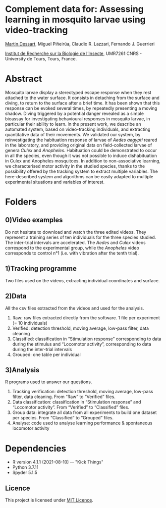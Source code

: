 # Complement data for: Assessing learning in mosquito larvae using video-tracking

[Martin Dessart](https://martindessart.github.io/), Miguel Piñeirúa, Claudio R. Lazzari, Fernando J. Guerrieri

[Institut de Recherche sur la Biologie de l’Insecte](https://irbi.univ-tours.fr/), UMR7261 CNRS - University de Tours, Tours, France.

# Abstract
Mosquito larvae display a stereotyped escape response when they rest attached to the water surface. It consists in detaching from the surface and diving, to return to the surface after a brief time. It has been shown that this response can be evoked several times, by repeatedly presenting a moving shadow. Diving triggered by a potential danger revealed as a simple bioassay for investigating behavioural responses in mosquito larvae, in particular their ability to learn. In the present work, we describe an automated system, based on video-tracking individuals, and extracting quantitative data of their movements. We validated our system, by reinvestigating the habituation response of larvae of *Aedes aegypti* reared in the laboratory, and providing original data on field-collected larvae of genera *Culex* and *Anopheles*. Habituation could be demonstrated to occur in all the species, even though it was not possible to induce dishabituation in Culex and Anopheles mosquitoes. In addition to non-associative learning, we characterised motor activity in the studied species, thanks to the possibility offered by the tracking system to extract multiple variables. The here-described system and algorithms can be easily adapted to multiple experimental situations and variables of interest.

# Folders

## 0)Video examples
Do not hesitate to download and watch the three edited videos. They represent a training series of ten individuals for the three species studied.
The inter-trial intervals are accelerated. The *Aedes* and *Culex* videos correspond to the experimental group, while the *Anopheles* video corresponds to control n°1 (i.e. with vibration after the tenth trial).

## 1)Tracking programme
Two files used on the videos, extracting individual coordinates and surface.

## 2)Data
All the csv files extracted from the videos and used for the analysis.
1.	Raw: raw files extracted directly from the software. 1 file per experiment (= 10 individuals)
2.	Verified: detection threshold, moving average, low-pass filter, data cleaning
3.	Classified: classification in “Stimulation response” corresponding to data during the stimulus and “Locomotor activity”, corresponding to data during the inter-trial intervals
4.	Grouped: one table per individual

## 3)Analysis
R programs used to answer our questions.
1.	Tracking verification: detection threshold, moving average, low-pass filter, data cleaning. From “Raw” to “Verified” files.
2.	Data classification: classification in “Stimulation response” and “Locomotor activity”. From “Verified” to “Classified” files.
3.	Group data: integrate all data from all experiments to build one dataset per species. From “Classified” to “Grouped” files.
4.	Analyse: code used to analyse learning performance & spontaneous locomotor activity


# Dependencies
* R version 4.1.1 (2021-08-10) -- "Kick Things"
* Python 3.7.11
* Spyder 5.1.5

## Licence
This project is licensed under [MIT Licence](https://opensource.org/license/mit/).
